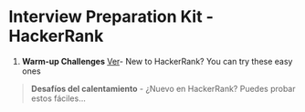 # Interview Preparation Kit - HackerRank

1. **Warm-up Challenges** [Ver](WarmUpChallenges/README.md)- New to HackerRank? You can try these easy ones 
> **Desafíos del calentamiento** - ¿Nuevo en HackerRank? Puedes probar estos fáciles...

